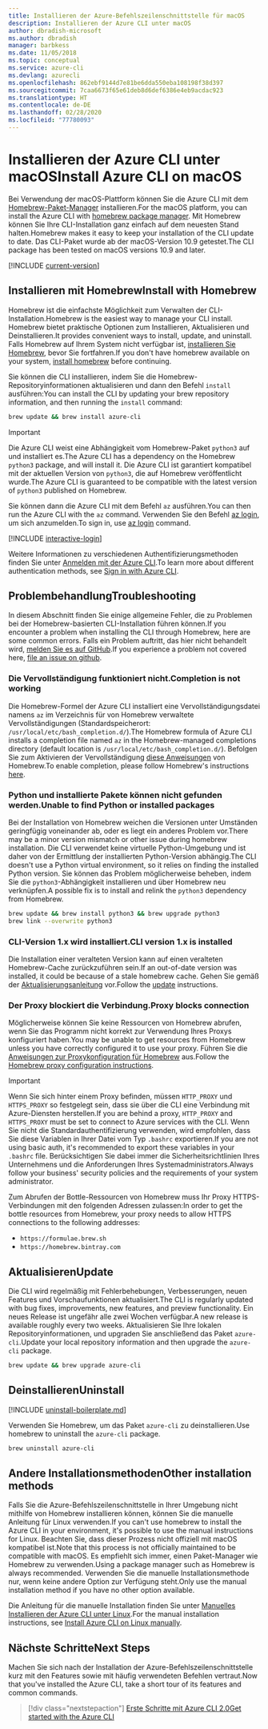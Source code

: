 ```yaml
---
title: Installieren der Azure-Befehlszeilenschnittstelle für macOS
description: Installieren der Azure CLI unter macOS
author: dbradish-microsoft
ms.author: dbradish
manager: barbkess
ms.date: 11/05/2018
ms.topic: conceptual
ms.service: azure-cli
ms.devlang: azurecli
ms.openlocfilehash: 862ebf9144d7e81be6dda550eba108198f38d397
ms.sourcegitcommit: 7caa6673f65e61deb8d6def6386e4eb9acdac923
ms.translationtype: HT
ms.contentlocale: de-DE
ms.lasthandoff: 02/28/2020
ms.locfileid: "77780093"
---
```

# <a name="install-azure-cli-on-macos"></a><span data-ttu-id="c9e0a-103">Installieren der Azure CLI unter macOS</span><span class="sxs-lookup"><span data-stu-id="c9e0a-103">Install Azure CLI on macOS</span></span>

<span data-ttu-id="c9e0a-104">Bei Verwendung der macOS-Plattform können Sie die Azure CLI mit dem [Homebrew-Paket-Manager](https://brew.sh) installieren.</span><span class="sxs-lookup"><span data-stu-id="c9e0a-104">For the macOS platform, you can install the Azure CLI with [homebrew package manager](https://brew.sh).</span></span> <span data-ttu-id="c9e0a-105">Mit Homebrew können Sie Ihre CLI-Installation ganz einfach auf dem neuesten Stand halten.</span><span class="sxs-lookup"><span data-stu-id="c9e0a-105">Homebrew makes it easy to keep your installation of the CLI update to date.</span></span> <span data-ttu-id="c9e0a-106">Das CLI-Paket wurde ab der macOS-Version 10.9 getestet.</span><span class="sxs-lookup"><span data-stu-id="c9e0a-106">The CLI package has been tested on macOS versions 10.9 and later.</span></span>

[!INCLUDE [current-version](includes/current-version.md)]

## <a name="install-with-homebrew"></a><span data-ttu-id="c9e0a-107">Installieren mit Homebrew</span><span class="sxs-lookup"><span data-stu-id="c9e0a-107">Install with Homebrew</span></span>

<span data-ttu-id="c9e0a-108">Homebrew ist die einfachste Möglichkeit zum Verwalten der CLI-Installation.</span><span class="sxs-lookup"><span data-stu-id="c9e0a-108">Homebrew is the easiest way to manage your CLI install.</span></span> <span data-ttu-id="c9e0a-109">Homebrew bietet praktische Optionen zum Installieren, Aktualisieren und Deinstallieren.</span><span class="sxs-lookup"><span data-stu-id="c9e0a-109">It provides convenient ways to install, update, and uninstall.</span></span>
<span data-ttu-id="c9e0a-110">Falls Homebrew auf Ihrem System nicht verfügbar ist, [installieren Sie Homebrew](https://docs.brew.sh/Installation.html), bevor Sie fortfahren.</span><span class="sxs-lookup"><span data-stu-id="c9e0a-110">If you don't have homebrew available on your system, [install homebrew](https://docs.brew.sh/Installation.html) before continuing.</span></span>

<span data-ttu-id="c9e0a-111">Sie können die CLI installieren, indem Sie die Homebrew-Repositoryinformationen aktualisieren und dann den Befehl `install` ausführen:</span><span class="sxs-lookup"><span data-stu-id="c9e0a-111">You can install the CLI by updating your brew repository information, and then running the `install` command:</span></span>

```bash
brew update && brew install azure-cli
```

> [!IMPORTANT]
>
> <span data-ttu-id="c9e0a-112">Die Azure CLI weist eine Abhängigkeit vom Homebrew-Paket `python3` auf und installiert es.</span><span class="sxs-lookup"><span data-stu-id="c9e0a-112">The Azure CLI has a dependency on the Homebrew `python3` package, and will install it.</span></span>
> <span data-ttu-id="c9e0a-113">Die Azure CLI ist garantiert kompatibel mit der aktuellen Version von `python3`, die auf Homebrew veröffentlicht wurde.</span><span class="sxs-lookup"><span data-stu-id="c9e0a-113">The Azure CLI is guaranteed to be compatible with the latest version of `python3` published on Homebrew.</span></span>

<span data-ttu-id="c9e0a-114">Sie können dann die Azure CLI mit dem Befehl `az` ausführen.</span><span class="sxs-lookup"><span data-stu-id="c9e0a-114">You can then run the Azure CLI with the `az` command.</span></span> <span data-ttu-id="c9e0a-115">Verwenden Sie den Befehl [az login](/cli/azure/reference-index#az-login), um sich anzumelden.</span><span class="sxs-lookup"><span data-stu-id="c9e0a-115">To sign in, use [az login](/cli/azure/reference-index#az-login) command.</span></span>

[!INCLUDE [interactive-login](includes/interactive-login.md)]

<span data-ttu-id="c9e0a-116">Weitere Informationen zu verschiedenen Authentifizierungsmethoden finden Sie unter [Anmelden mit der Azure CLI](authenticate-azure-cli.md).</span><span class="sxs-lookup"><span data-stu-id="c9e0a-116">To learn more about different authentication methods, see [Sign in with Azure CLI](authenticate-azure-cli.md).</span></span>

## <a name="troubleshooting"></a><span data-ttu-id="c9e0a-117">Problembehandlung</span><span class="sxs-lookup"><span data-stu-id="c9e0a-117">Troubleshooting</span></span>

<span data-ttu-id="c9e0a-118">In diesem Abschnitt finden Sie einige allgemeine Fehler, die zu Problemen bei der Homebrew-basierten CLI-Installation führen können.</span><span class="sxs-lookup"><span data-stu-id="c9e0a-118">If you encounter a problem when installing the CLI through Homebrew, here are some common errors.</span></span> <span data-ttu-id="c9e0a-119">Falls ein Problem auftritt, das hier nicht behandelt wird, [melden Sie es auf GitHub](https://github.com/Azure/azure-cli/issues).</span><span class="sxs-lookup"><span data-stu-id="c9e0a-119">If you experience a problem not covered here, [file an issue on github](https://github.com/Azure/azure-cli/issues).</span></span>

### <a name="completion-is-not-working"></a><span data-ttu-id="c9e0a-120">Die Vervollständigung funktioniert nicht.</span><span class="sxs-lookup"><span data-stu-id="c9e0a-120">Completion is not working</span></span>

<span data-ttu-id="c9e0a-121">Die Homebrew-Formel der Azure CLI installiert eine Vervollständigungsdatei namens `az` im Verzeichnis für von Homebrew verwaltete Vervollständigungen (Standardspeicherort: `/usr/local/etc/bash_completion.d/`).</span><span class="sxs-lookup"><span data-stu-id="c9e0a-121">The Homebrew formula of Azure CLI installs a completion file named `az` in the Homebrew-managed completions directory (default location is `/usr/local/etc/bash_completion.d/`).</span></span> <span data-ttu-id="c9e0a-122">Befolgen Sie zum Aktivieren der Vervollständigung [diese Anweisungen](https://docs.brew.sh/Shell-Completion) von Homebrew.</span><span class="sxs-lookup"><span data-stu-id="c9e0a-122">To enable completion, please follow Homebrew's instructions [here](https://docs.brew.sh/Shell-Completion).</span></span>

### <a name="unable-to-find-python-or-installed-packages"></a><span data-ttu-id="c9e0a-123">Python und installierte Pakete können nicht gefunden werden.</span><span class="sxs-lookup"><span data-stu-id="c9e0a-123">Unable to find Python or installed packages</span></span>

<span data-ttu-id="c9e0a-124">Bei der Installation von Homebrew weichen die Versionen unter Umständen geringfügig voneinander ab, oder es liegt ein anderes Problem vor.</span><span class="sxs-lookup"><span data-stu-id="c9e0a-124">There may be a minor version mismatch or other issue during homebrew installation.</span></span> <span data-ttu-id="c9e0a-125">Die CLI verwendet keine virtuelle Python-Umgebung und ist daher von der Ermittlung der installierten Python-Version abhängig.</span><span class="sxs-lookup"><span data-stu-id="c9e0a-125">The CLI doesn't use a Python virtual environment, so it relies on finding the installed Python version.</span></span> <span data-ttu-id="c9e0a-126">Sie können das Problem möglicherweise beheben, indem Sie die `python3`-Abhängigkeit installieren und über Homebrew neu verknüpfen.</span><span class="sxs-lookup"><span data-stu-id="c9e0a-126">A possible fix is to install and relink the `python3` dependency from Homebrew.</span></span>

```bash
brew update && brew install python3 && brew upgrade python3
brew link --overwrite python3
```

### <a name="cli-version-1x-is-installed"></a><span data-ttu-id="c9e0a-127">CLI-Version 1.x wird installiert.</span><span class="sxs-lookup"><span data-stu-id="c9e0a-127">CLI version 1.x is installed</span></span>

<span data-ttu-id="c9e0a-128">Die Installation einer veralteten Version kann auf einen veralteten Homebrew-Cache zurückzuführen sein.</span><span class="sxs-lookup"><span data-stu-id="c9e0a-128">If an out-of-date version was installed, it could be because of a stale homebrew cache.</span></span> <span data-ttu-id="c9e0a-129">Gehen Sie gemäß der [Aktualisierungsanleitung](#update) vor.</span><span class="sxs-lookup"><span data-stu-id="c9e0a-129">Follow the [update](#update) instructions.</span></span>

### <a name="proxy-blocks-connection"></a><span data-ttu-id="c9e0a-130">Der Proxy blockiert die Verbindung.</span><span class="sxs-lookup"><span data-stu-id="c9e0a-130">Proxy blocks connection</span></span>

<span data-ttu-id="c9e0a-131">Möglicherweise können Sie keine Ressourcen von Homebrew abrufen, wenn Sie das Programm nicht korrekt zur Verwendung Ihres Proxys konfiguriert haben.</span><span class="sxs-lookup"><span data-stu-id="c9e0a-131">You may be unable to get resources from Homebrew unless you have correctly configured it to use your proxy.</span></span> <span data-ttu-id="c9e0a-132">Führen Sie die [Anweisungen zur Proxykonfiguration für Homebrew](https://docs.brew.sh/Manpage#using-homebrew-behind-a-proxy) aus.</span><span class="sxs-lookup"><span data-stu-id="c9e0a-132">Follow the [Homebrew proxy configuration instructions](https://docs.brew.sh/Manpage#using-homebrew-behind-a-proxy).</span></span>

> [!IMPORTANT]
> <span data-ttu-id="c9e0a-133">Wenn Sie sich hinter einem Proxy befinden, müssen `HTTP_PROXY` und `HTTPS_PROXY` so festgelegt sein, dass sie über die CLI eine Verbindung mit Azure-Diensten herstellen.</span><span class="sxs-lookup"><span data-stu-id="c9e0a-133">If you are behind a proxy, `HTTP_PROXY` and `HTTPS_PROXY` must be set to connect to Azure services with the CLI.</span></span>
> <span data-ttu-id="c9e0a-134">Wenn Sie nicht die Standardauthentifizierung verwenden, wird empfohlen, dass Sie diese Variablen in Ihrer Datei vom Typ `.bashrc` exportieren.</span><span class="sxs-lookup"><span data-stu-id="c9e0a-134">If you are not using basic auth, it's recommended to export these variables in your `.bashrc` file.</span></span>
> <span data-ttu-id="c9e0a-135">Berücksichtigen Sie dabei immer die Sicherheitsrichtlinien Ihres Unternehmens und die Anforderungen Ihres Systemadministrators.</span><span class="sxs-lookup"><span data-stu-id="c9e0a-135">Always follow your business' security policies and the requirements of your system administrator.</span></span>

<span data-ttu-id="c9e0a-136">Zum Abrufen der Bottle-Ressourcen von Homebrew muss Ihr Proxy HTTPS-Verbindungen mit den folgenden Adressen zulassen:</span><span class="sxs-lookup"><span data-stu-id="c9e0a-136">In order to get the bottle resources from Homebrew, your proxy needs to allow HTTPS connections to the following addresses:</span></span>

* `https://formulae.brew.sh`
* `https://homebrew.bintray.com`

## <a name="update"></a><span data-ttu-id="c9e0a-137">Aktualisieren</span><span class="sxs-lookup"><span data-stu-id="c9e0a-137">Update</span></span>

<span data-ttu-id="c9e0a-138">Die CLI wird regelmäßig mit Fehlerbehebungen, Verbesserungen, neuen Features und Vorschaufunktionen aktualisiert.</span><span class="sxs-lookup"><span data-stu-id="c9e0a-138">The CLI is regularly updated with bug fixes, improvements, new features, and preview functionality.</span></span> <span data-ttu-id="c9e0a-139">Ein neues Release ist ungefähr alle zwei Wochen verfügbar.</span><span class="sxs-lookup"><span data-stu-id="c9e0a-139">A new release is available roughly every two weeks.</span></span> <span data-ttu-id="c9e0a-140">Aktualisieren Sie Ihre lokalen Repositoryinformationen, und upgraden Sie anschließend das Paket `azure-cli`.</span><span class="sxs-lookup"><span data-stu-id="c9e0a-140">Update your local repository information and then upgrade the `azure-cli` package.</span></span>

```bash
brew update && brew upgrade azure-cli
```

## <a name="uninstall"></a><span data-ttu-id="c9e0a-141">Deinstallieren</span><span class="sxs-lookup"><span data-stu-id="c9e0a-141">Uninstall</span></span>

[!INCLUDE [uninstall-boilerplate.md](includes/uninstall-boilerplate.md)]

<span data-ttu-id="c9e0a-142">Verwenden Sie Homebrew, um das Paket `azure-cli` zu deinstallieren.</span><span class="sxs-lookup"><span data-stu-id="c9e0a-142">Use homebrew to uninstall the `azure-cli` package.</span></span>

```bash
brew uninstall azure-cli
```

## <a name="other-installation-methods"></a><span data-ttu-id="c9e0a-143">Andere Installationsmethoden</span><span class="sxs-lookup"><span data-stu-id="c9e0a-143">Other installation methods</span></span>

<span data-ttu-id="c9e0a-144">Falls Sie die Azure-Befehlszeilenschnittstelle in Ihrer Umgebung nicht mithilfe von Homebrew installieren können, können Sie die manuelle Anleitung für Linux verwenden.</span><span class="sxs-lookup"><span data-stu-id="c9e0a-144">If you can't use homebrew to install the Azure CLI in your environment, it's possible to use the manual instructions for Linux.</span></span> <span data-ttu-id="c9e0a-145">Beachten Sie, dass dieser Prozess nicht offiziell mit macOS kompatibel ist.</span><span class="sxs-lookup"><span data-stu-id="c9e0a-145">Note that this process is not officially maintained to be compatible with macOS.</span></span> <span data-ttu-id="c9e0a-146">Es empfiehlt sich immer, einen Paket-Manager wie Homebrew zu verwenden.</span><span class="sxs-lookup"><span data-stu-id="c9e0a-146">Using a package manager such as Homebrew is always recommended.</span></span> <span data-ttu-id="c9e0a-147">Verwenden Sie die manuelle Installationsmethode nur, wenn keine andere Option zur Verfügung steht.</span><span class="sxs-lookup"><span data-stu-id="c9e0a-147">Only use the manual installation method if you have no other option available.</span></span>

<span data-ttu-id="c9e0a-148">Die Anleitung für die manuelle Installation finden Sie unter [Manuelles Installieren der Azure CLI unter Linux](install-azure-cli-linux.md).</span><span class="sxs-lookup"><span data-stu-id="c9e0a-148">For the manual installation instructions, see [Install Azure CLI on Linux manually](install-azure-cli-linux.md).</span></span>

## <a name="next-steps"></a><span data-ttu-id="c9e0a-149">Nächste Schritte</span><span class="sxs-lookup"><span data-stu-id="c9e0a-149">Next Steps</span></span>

<span data-ttu-id="c9e0a-150">Machen Sie sich nach der Installation der Azure-Befehlszeilenschnittstelle kurz mit den Features sowie mit häufig verwendeten Befehlen vertraut.</span><span class="sxs-lookup"><span data-stu-id="c9e0a-150">Now that you've installed the Azure CLI, take a short tour of its features and common commands.</span></span>

> [!div class="nextstepaction"]
> [<span data-ttu-id="c9e0a-151">Erste Schritte mit Azure CLI 2.0</span><span class="sxs-lookup"><span data-stu-id="c9e0a-151">Get started with the Azure CLI</span></span>](get-started-with-azure-cli.md)
